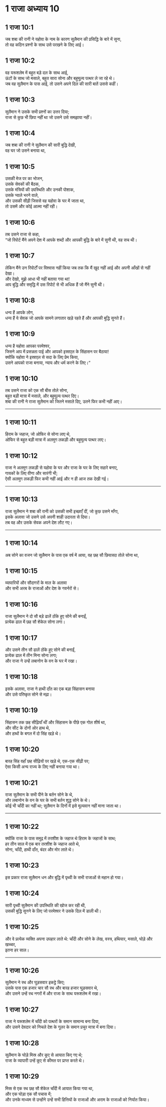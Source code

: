 # 1 राजा अध्याय 10

## 1 राजा 10:1

जब शबा की रानी ने यहोवा के नाम के कारण सुलैमान की प्रसिद्धि के बारे में सुना,  
तो वह कठिन प्रश्नों के साथ उसे परखने के लिए आई।

## 1 राजा 10:2

वह यरूशलेम में बहुत बड़े दल के साथ आई,  
ऊंटों के साथ जो मसाले, बहुत सारा सोना और बहुमूल्य पत्थर ले जा रहे थे।  
जब वह सुलैमान के पास आई, तो उसने अपने दिल की सारी बातें उससे कहीं।

## 1 राजा 10:3

सुलैमान ने उसके सभी प्रश्नों का उत्तर दिया;  
राजा से कुछ भी छिपा नहीं था जो उसने उसे समझाया नहीं।

## 1 राजा 10:4

जब शबा की रानी ने सुलैमान की सारी बुद्धि देखी,  
वह घर जो उसने बनाया था,

## 1 राजा 10:5

उसकी मेज पर का भोजन,  
उसके सेवकों की बैठक,  
उसके मंत्रियों की उपस्थिति और उनकी पोशाक,  
उसके प्याले भरने वाले,  
और उसकी सीढ़ी जिससे वह यहोवा के घर में जाता था,  
तो उसमें और कोई आत्मा नहीं रही।

## 1 राजा 10:6

तब उसने राजा से कहा,  
“जो रिपोर्ट मैंने अपने देश में आपके शब्दों और आपकी बुद्धि के बारे में सुनी थी, वह सच थी।

## 1 राजा 10:7

लेकिन मैंने उन रिपोर्टों पर विश्वास नहीं किया जब तक कि मैं खुद नहीं आई और अपनी आँखों से नहीं देखा।  
और देखो, मुझे आधा भी नहीं बताया गया था!  
आप बुद्धि और समृद्धि में उस रिपोर्ट से भी अधिक हैं जो मैंने सुनी थी।

## 1 राजा 10:8

धन्य हैं आपके लोग,  
धन्य हैं ये सेवक जो आपके सामने लगातार खड़े रहते हैं और आपकी बुद्धि सुनते हैं।

## 1 राजा 10:9

धन्य है यहोवा आपका परमेश्वर,  
जिसने आप में प्रसन्नता पाई और आपको इस्राएल के सिंहासन पर बैठाया!  
क्योंकि यहोवा ने इस्राएल से सदा के लिए प्रेम किया,  
उसने आपको राजा बनाया, न्याय और धर्म करने के लिए।”

## 1 राजा 10:10

तब उसने राजा को एक सौ बीस तोले सोना,  
बहुत बड़ी मात्रा में मसाले, और बहुमूल्य पत्थर दिए।  
शबा की रानी ने राजा सुलैमान को जितने मसाले दिए, उतने फिर कभी नहीं आए।

---

## 1 राजा 10:11

हिराम के जहाज, जो ओफिर से सोना लाए थे,  
ओफिर से बहुत बड़ी मात्रा में अलमुग लकड़ी और बहुमूल्य पत्थर लाए।

## 1 राजा 10:12

राजा ने अलमुग लकड़ी से यहोवा के घर और राजा के घर के लिए सहारे बनाए,  
गायकों के लिए वीणा और सारंगी भी;  
ऐसी अलमुग लकड़ी फिर कभी नहीं आई और न ही आज तक देखी गई।

---

## 1 राजा 10:13

राजा सुलैमान ने शबा की रानी को उसकी सभी इच्छाएँ दीं, जो कुछ उसने माँगा,  
इसके अलावा जो उसने उसे अपनी शाही उदारता से दिया।  
तब वह और उसके सेवक अपने देश लौट गए।

---

## 1 राजा 10:14

अब सोने का वजन जो सुलैमान के पास एक वर्ष में आया, वह छह सौ छियासठ तोले सोना था,

## 1 राजा 10:15

व्यापारियों और सौदागरों के माल के अलावा  
और सभी अरब के राजाओं और देश के गवर्नरों से।

## 1 राजा 10:16

राजा सुलैमान ने दो सौ बड़े ढालें ठोंके हुए सोने की बनाईं,  
प्रत्येक ढाल में छह सौ शेकेल सोना लगा।

## 1 राजा 10:17

और उसने तीन सौ ढालें ठोंके हुए सोने की बनाईं,  
प्रत्येक ढाल में तीन मिना सोना लगा;  
और राजा ने उन्हें लबानोन के वन के घर में रखा।

## 1 राजा 10:18

इसके अलावा, राजा ने हाथी दाँत का एक बड़ा सिंहासन बनाया  
और उसे परिष्कृत सोने से मढ़ा।

## 1 राजा 10:19

सिंहासन तक छह सीढ़ियाँ थीं और सिंहासन के पीछे एक गोल शीर्ष था,  
और सीट के दोनों ओर हाथ थे,  
और हाथों के बगल में दो सिंह खड़े थे।

## 1 राजा 10:20

बारह सिंह वहाँ छह सीढ़ियों पर खड़े थे, एक-एक सीढ़ी पर;  
ऐसा किसी अन्य राज्य के लिए नहीं बनाया गया था।

## 1 राजा 10:21

राजा सुलैमान के सभी पीने के बर्तन सोने के थे,  
और लबानोन के वन के घर के सभी बर्तन शुद्ध सोने के थे।  
कोई भी चाँदी का नहीं था; सुलैमान के दिनों में इसे मूल्यवान नहीं माना जाता था।

---

## 1 राजा 10:22

क्योंकि राजा के पास समुद्र में तरशीश के जहाज थे हिराम के जहाजों के साथ;  
हर तीन साल में एक बार तरशीश के जहाज आते थे,  
सोना, चाँदी, हाथी दाँत, बंदर और मोर लाते थे।

## 1 राजा 10:23

इस प्रकार राजा सुलैमान धन और बुद्धि में पृथ्वी के सभी राजाओं से महान हो गया।

## 1 राजा 10:24

सारी पृथ्वी सुलैमान की उपस्थिति की खोज कर रही थी,  
उसकी बुद्धि सुनने के लिए जो परमेश्वर ने उसके दिल में डाली थी।

## 1 राजा 10:25

और वे प्रत्येक व्यक्ति अपना उपहार लाते थे: चाँदी और सोने के लेख, वस्त्र, हथियार, मसाले, घोड़े और खच्चर,  
इतना हर साल।

---

## 1 राजा 10:26

सुलैमान ने रथ और घुड़सवार इकट्ठे किए;  
उसके पास एक हजार चार सौ रथ और बारह हजार घुड़सवार थे,  
और उसने उन्हें रथ नगरों में और राजा के साथ यरूशलेम में रखा।

## 1 राजा 10:27

राजा ने यरूशलेम में चाँदी को पत्थरों के समान सामान्य बना दिया,  
और उसने देवदार को निचले देश के गूलर के समान प्रचुर मात्रा में बना दिया।

## 1 राजा 10:28

सुलैमान के घोड़े मिस्र और कूए से आयात किए गए थे;  
राजा के व्यापारी उन्हें कूए से कीमत पर प्राप्त करते थे।

## 1 राजा 10:29

मिस्र से एक रथ छह सौ शेकेल चाँदी में आयात किया गया था,  
और एक घोड़ा एक सौ पचास में;  
और उनके माध्यम से उन्होंने उन्हें सभी हित्तियों के राजाओं और अराम के राजाओं को निर्यात किया।
